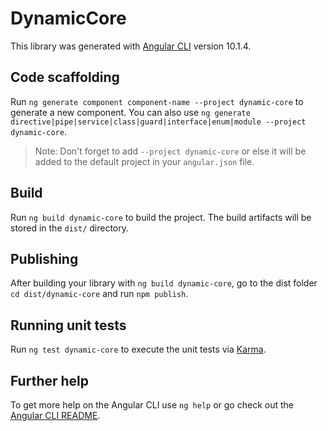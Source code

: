 # DynamicCore

This library was generated with [Angular CLI](https://github.com/angular/angular-cli) version 10.1.4.

## Code scaffolding

Run `ng generate component component-name --project dynamic-core` to generate a new component. You can also use `ng generate directive|pipe|service|class|guard|interface|enum|module --project dynamic-core`.
> Note: Don't forget to add `--project dynamic-core` or else it will be added to the default project in your `angular.json` file. 

## Build

Run `ng build dynamic-core` to build the project. The build artifacts will be stored in the `dist/` directory.

## Publishing

After building your library with `ng build dynamic-core`, go to the dist folder `cd dist/dynamic-core` and run `npm publish`.

## Running unit tests

Run `ng test dynamic-core` to execute the unit tests via [Karma](https://karma-runner.github.io).

## Further help

To get more help on the Angular CLI use `ng help` or go check out the [Angular CLI README](https://github.com/angular/angular-cli/blob/master/README.md).
